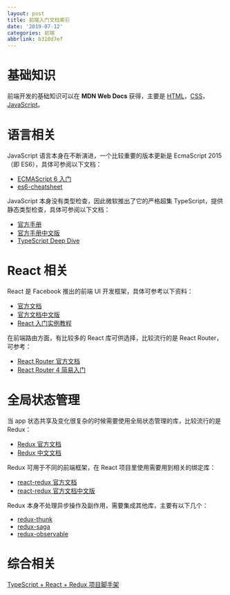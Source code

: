 ```yaml
---
layout: post
title: 前端入门文档索引
date: '2019-07-12'
categories: 前端
abbrlink: b310d7ef
---
```


# 基础知识

前端开发的基础知识可以在 **MDN Web Docs** 获得，主要是 [HTML](https://developer.mozilla.org/zh-CN/docs/Web/HTML)，[CSS](https://developer.mozilla.org/zh-CN/docs/Web/CSS)，[JavaScript](https://developer.mozilla.org/zh-CN/docs/Web/JavaScript)。
<!-- more-->

# 语言相关

JavaScript 语言本身在不断演进，一个比较重要的版本更新是 EcmaScript 2015 （即 ES6），具体可参阅以下文档：
- [ECMAScript 6 入门](http://es6.ruanyifeng.com)
- [es6-cheatsheet](https://github.com/DrkSephy/es6-cheatsheet)

JavaScript 本身没有类型检查，因此微软推出了它的严格超集 TypeScript，提供静态类型检查，具体可参阅以下文档：
- [官方手册](http://www.typescriptlang.org/docs/handbook/basic-types.html)
- [官方手册中文版](https://www.tslang.cn/docs/handbook/basic-types.html)
- [TypeScript Deep Dive](https://basarat.gitbooks.io/typescript)

# React 相关

React 是 Facebook 推出的前端 UI 开发框架，具体可参考以下资料：
- [官方文档](https://reactjs.org/docs/getting-started.html)
- [官方文档中文版](https://zh-hans.reactjs.org/docs/getting-started.html)
- [React 入门实例教程](http://www.ruanyifeng.com/blog/2015/03/react.html)

在前端路由方面，有比较多的 React 库可供选择，比较流行的是 React Router，可参考：
- [React Router 官方文档](https://reacttraining.com/react-router/web/guides/quick-start)
- [React Router 4 简易入门](https://segmentfault.com/a/1190000010174260)

# 全局状态管理

当 app 状态共享及变化很复杂的时候需要使用全局状态管理的库，比较流行的是 Redux：
- [Redux 官方文档](https://redux.js.org/introduction/getting-started)
- [Redux 中文文档](http://cn.redux.js.org/index.html)

Redux 可用于不同的前端框架，在 React 项目里使用需要用到相关的绑定库：
- [react-redux 官方文档](https://react-redux.js.org/introduction/quick-start)
- [react-redux 官方文档中文版](https://www.redux.org.cn/docs/react-redux)

Redux 本身不处理异步操作及副作用，需要集成其他库，主要有以下几个：
- [redux-thunk](https://github.com/reduxjs/redux-thunk)
- [redux-saga](https://github.com/redux-saga/redux-saga)
- [redux-observable](https://github.com/redux-observable/redux-observable)

# 综合相关

[TypeScript + React + Redux 项目脚手架](https://github.com/Microsoft/TypeScript-React-Starter#typescript-react-starter)